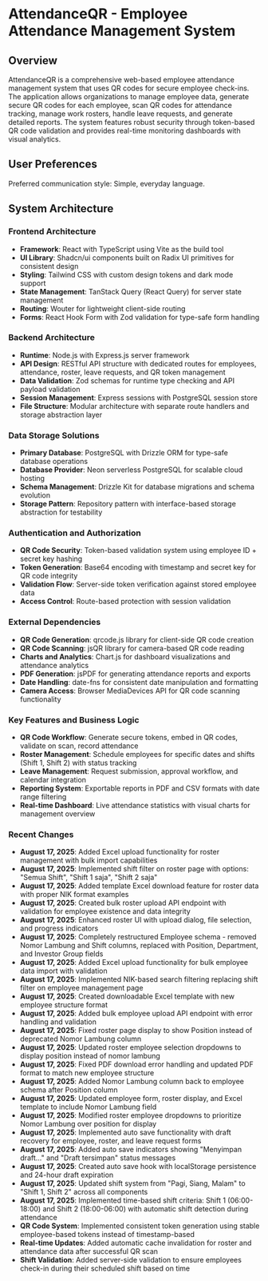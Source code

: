 # AttendanceQR - Employee Attendance Management System

## Overview

AttendanceQR is a comprehensive web-based employee attendance management system that uses QR codes for secure employee check-ins. The application allows organizations to manage employee data, generate secure QR codes for each employee, scan QR codes for attendance tracking, manage work rosters, handle leave requests, and generate detailed reports. The system features robust security through token-based QR code validation and provides real-time monitoring dashboards with visual analytics.

## User Preferences

Preferred communication style: Simple, everyday language.

## System Architecture

### Frontend Architecture
- **Framework**: React with TypeScript using Vite as the build tool
- **UI Library**: Shadcn/ui components built on Radix UI primitives for consistent design
- **Styling**: Tailwind CSS with custom design tokens and dark mode support
- **State Management**: TanStack Query (React Query) for server state management
- **Routing**: Wouter for lightweight client-side routing
- **Forms**: React Hook Form with Zod validation for type-safe form handling

### Backend Architecture
- **Runtime**: Node.js with Express.js server framework
- **API Design**: RESTful API structure with dedicated routes for employees, attendance, roster, leave requests, and QR token management
- **Data Validation**: Zod schemas for runtime type checking and API payload validation
- **Session Management**: Express sessions with PostgreSQL session store
- **File Structure**: Modular architecture with separate route handlers and storage abstraction layer

### Data Storage Solutions
- **Primary Database**: PostgreSQL with Drizzle ORM for type-safe database operations
- **Database Provider**: Neon serverless PostgreSQL for scalable cloud hosting
- **Schema Management**: Drizzle Kit for database migrations and schema evolution
- **Storage Pattern**: Repository pattern with interface-based storage abstraction for testability

### Authentication and Authorization
- **QR Code Security**: Token-based validation system using employee ID + secret key hashing
- **Token Generation**: Base64 encoding with timestamp and secret key for QR code integrity
- **Validation Flow**: Server-side token verification against stored employee data
- **Access Control**: Route-based protection with session validation

### External Dependencies
- **QR Code Generation**: qrcode.js library for client-side QR code creation
- **QR Code Scanning**: jsQR library for camera-based QR code reading
- **Charts and Analytics**: Chart.js for dashboard visualizations and attendance analytics
- **PDF Generation**: jsPDF for generating attendance reports and exports
- **Date Handling**: date-fns for consistent date manipulation and formatting
- **Camera Access**: Browser MediaDevices API for QR code scanning functionality

### Key Features and Business Logic
- **QR Code Workflow**: Generate secure tokens, embed in QR codes, validate on scan, record attendance
- **Roster Management**: Schedule employees for specific dates and shifts (Shift 1, Shift 2) with status tracking
- **Leave Management**: Request submission, approval workflow, and calendar integration
- **Reporting System**: Exportable reports in PDF and CSV formats with date range filtering
- **Real-time Dashboard**: Live attendance statistics with visual charts for management overview

### Recent Changes
- **August 17, 2025**: Added Excel upload functionality for roster management with bulk import capabilities
- **August 17, 2025**: Implemented shift filter on roster page with options: "Semua Shift", "Shift 1 saja", "Shift 2 saja"  
- **August 17, 2025**: Added template Excel download feature for roster data with proper NIK format examples
- **August 17, 2025**: Created bulk roster upload API endpoint with validation for employee existence and data integrity
- **August 17, 2025**: Enhanced roster UI with upload dialog, file selection, and progress indicators
- **August 17, 2025**: Completely restructured Employee schema - removed Nomor Lambung and Shift columns, replaced with Position, Department, and Investor Group fields
- **August 17, 2025**: Added Excel upload functionality for bulk employee data import with validation
- **August 17, 2025**: Implemented NIK-based search filtering replacing shift filter on employee management page
- **August 17, 2025**: Created downloadable Excel template with new employee structure format
- **August 17, 2025**: Added bulk employee upload API endpoint with error handling and validation
- **August 17, 2025**: Fixed roster page display to show Position instead of deprecated Nomor Lambung column
- **August 17, 2025**: Updated roster employee selection dropdowns to display position instead of nomor lambung
- **August 17, 2025**: Fixed PDF download error handling and updated PDF format to match new employee structure
- **August 17, 2025**: Added Nomor Lambung column back to employee schema after Position column
- **August 17, 2025**: Updated employee form, roster display, and Excel template to include Nomor Lambung field
- **August 17, 2025**: Modified roster employee dropdowns to prioritize Nomor Lambung over position for display
- **August 17, 2025**: Implemented auto save functionality with draft recovery for employee, roster, and leave request forms
- **August 17, 2025**: Added auto save indicators showing "Menyimpan draft..." and "Draft tersimpan" status messages
- **August 17, 2025**: Created auto save hook with localStorage persistence and 24-hour draft expiration
- **August 17, 2025**: Updated shift system from "Pagi, Siang, Malam" to "Shift 1, Shift 2" across all components
- **August 17, 2025**: Implemented time-based shift criteria: Shift 1 (06:00-18:00) and Shift 2 (18:00-06:00) with automatic shift detection during attendance
- **QR Code System**: Implemented consistent token generation using stable employee-based tokens instead of timestamp-based
- **Real-time Updates**: Added automatic cache invalidation for roster and attendance data after successful QR scan
- **Shift Validation**: Added server-side validation to ensure employees check-in during their scheduled shift based on time